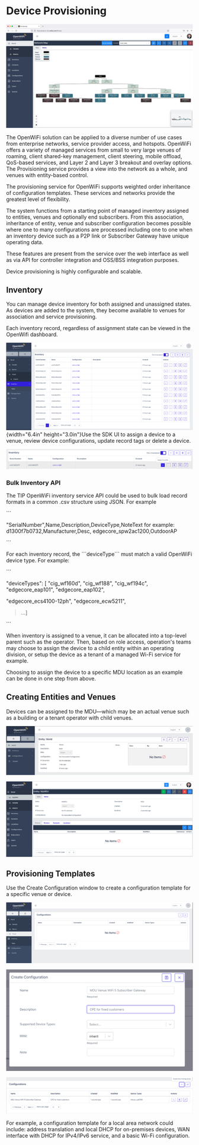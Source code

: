 # Device Provisioning

![](./media/image12.jpeg)

The OpenWiFi solution can be applied to a diverse number of use cases from enterprise networks, service provider access, and hotspots. OpenWiFi offers a variety of managed services from small to very large venues of roaming, client shared-key management, client steering, mobile offload, QoS-based services, and Layer 2 and Layer 3 breakout and overlay options. The Provisioning service provides a view into the network as a whole, and venues with entity-based
control.

The provisioning service for OpenWiFi supports weighted order inheritance of configuration templates. These services and networks provide the greatest level of flexibility.

The system functions from a starting point of managed inventory assigned to entities, venues and optionally end subscribers. From this association, inheritance of entity, venue and subscriber configuration becomes possible where one to many configurations are processed including one to one when an inventory device such as a P2P link or Subscriber Gateway have unique operating data.

These features are present from the service over the web interface as well as via API for controller integration and OSS/BSS integration purposes.

Device provisioning is highly configurable and scalable.

## Inventory

You can manage device inventory for both assigned and unassigned states. As devices are added to the system, they become available to venues for association and service provisioning.

Each inventory record, regardless of assignment state can be viewed in the OpenWifi dashboard.

![](./media/image13.png){width="6.4in" height="3.0in"}Use the SDK UI to assign a device to a venue, review device configurations, update record tags or delete a device.

![](./media/image14.png)

### Bulk Inventory API

The TIP OpenWiFi inventory service API could be used to bulk load record formats in a common .csv structure using JSON. For example

\`\`\`

\"SerialNumber\",Name,Description,DeviceType,NoteText for example:
d1300f7b0732,Manufacturer,Desc, edgecore_spw2ac1200,OutdoorAP

\`\`\`

For each inventory record, the \`\`\`deviceType\`\`\` must match a valid
OpenWiFi device type. For example:

\`\`\`

"deviceTypes": \[ "cig_wf160d", "cig_wf188", "cig_wf194c",
"edgecore_eap101", "edgecore_eap102\",

"edgecore_ecs4100-12ph", "edgecore_ecw5211\",

> ...\]

\`\`\`

When inventory is assigned to a venue, it can be allocated into a top-level parent such as the operator. Then, based on role access, operation's teams may choose to assign the device to a child entity within an operating division, or setup the device as a tenant of a managed Wi-Fi service for example.

Choosing to assign the device to a specific MDU location as an example can be done in one step from above.

## Creating Entities and Venues

Devices can be assigned to the MDU—which may be an actual venue such as a building or a tenant operator with child venues.

![](./media/image15.jpeg)

![](./media/image16.png)



## Provisioning Templates

Use the Create Configuration window to create a configuration template for a specific venue or device.

![](./media/image17.png)

![](./media/image18.png)

![](./media/image19.png)

For example, a configuration template for a local area network could include: address translation and local DHCP for on-premises devices, WAN interface with DHCP for IPv4/IPv6 service, and a basic Wi-Fi configuration.
